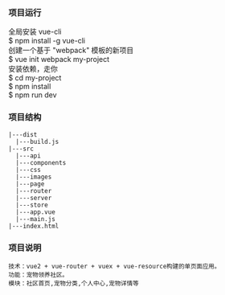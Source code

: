 ###  项目运行

  全局安装 vue-cli  
  $ npm install -g vue-cli  
  创建一个基于 "webpack" 模板的新项目  
  $ vue init webpack my-project  
  安装依赖，走你  
  $ cd my-project  
  $ npm install  
  $ npm run dev

###  项目结构

    |---dist              
      |---build.js        
    |---src               
      |---api                
      |---components          
      |---css       
      |---images          
      |---page           
      |---router          
      |---server       
      |---store       
      |---app.vue          
      |---main.js       
    |---index.html         
    
###  项目说明

    技术：vue2 + vue-router + vuex + vue-resource构建的单页面应用。
    功能：宠物领养社区。
    模块：社区首页,宠物分类,个人中心,宠物详情等

